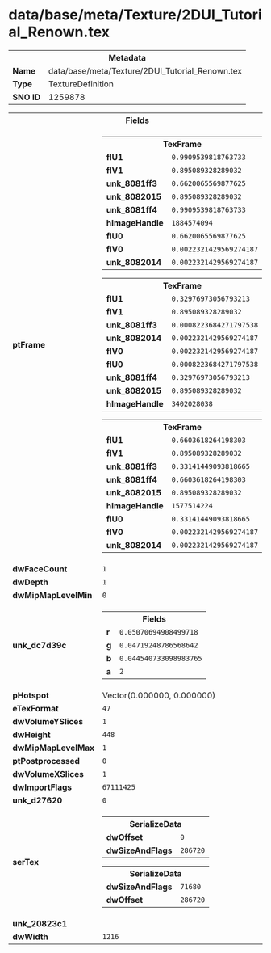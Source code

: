 <h1>data/base/meta/Texture/2DUI_Tutorial_Renown.tex</h1><table><tr><th colspan="100%">Metadata</th></tr><tr><td><b>Name</b></td><td>data/base/meta/Texture/2DUI_Tutorial_Renown.tex</td></tr><tr><td><b>Type</b></td><td>TextureDefinition</td></tr><tr><td><b>SNO ID</b></td><td>1259878</td></tr></table>

<table><tr><th colspan="100%">Fields</th></tr><tr><td><b>ptFrame</b></td><td><table><tr><th colspan="100%">TexFrame</th></tr><tr><td><b>flU1</b></td><td><code>0.9909539818763733</code></td></tr><tr><td><b>flV1</b></td><td><code>0.895089328289032</code></td></tr><tr><td><b>unk_8081ff3</b></td><td><code>0.6620065569877625</code></td></tr><tr><td><b>unk_8082015</b></td><td><code>0.895089328289032</code></td></tr><tr><td><b>unk_8081ff4</b></td><td><code>0.9909539818763733</code></td></tr><tr><td><b>hImageHandle</b></td><td><code>1884574094</code></td></tr><tr><td><b>flU0</b></td><td><code>0.6620065569877625</code></td></tr><tr><td><b>flV0</b></td><td><code>0.0022321429569274187</code></td></tr><tr><td><b>unk_8082014</b></td><td><code>0.0022321429569274187</code></td></tr></table>


<table><tr><th colspan="100%">TexFrame</th></tr><tr><td><b>flU1</b></td><td><code>0.32976973056793213</code></td></tr><tr><td><b>flV1</b></td><td><code>0.895089328289032</code></td></tr><tr><td><b>unk_8081ff3</b></td><td><code>0.0008223684271797538</code></td></tr><tr><td><b>unk_8082014</b></td><td><code>0.0022321429569274187</code></td></tr><tr><td><b>flV0</b></td><td><code>0.0022321429569274187</code></td></tr><tr><td><b>flU0</b></td><td><code>0.0008223684271797538</code></td></tr><tr><td><b>unk_8081ff4</b></td><td><code>0.32976973056793213</code></td></tr><tr><td><b>unk_8082015</b></td><td><code>0.895089328289032</code></td></tr><tr><td><b>hImageHandle</b></td><td><code>3402028038</code></td></tr></table>


<table><tr><th colspan="100%">TexFrame</th></tr><tr><td><b>flU1</b></td><td><code>0.6603618264198303</code></td></tr><tr><td><b>flV1</b></td><td><code>0.895089328289032</code></td></tr><tr><td><b>unk_8081ff3</b></td><td><code>0.33141449093818665</code></td></tr><tr><td><b>unk_8081ff4</b></td><td><code>0.6603618264198303</code></td></tr><tr><td><b>unk_8082015</b></td><td><code>0.895089328289032</code></td></tr><tr><td><b>hImageHandle</b></td><td><code>1577514224</code></td></tr><tr><td><b>flU0</b></td><td><code>0.33141449093818665</code></td></tr><tr><td><b>flV0</b></td><td><code>0.0022321429569274187</code></td></tr><tr><td><b>unk_8082014</b></td><td><code>0.0022321429569274187</code></td></tr></table>


</td></tr><tr><td><b>dwFaceCount</b></td><td><code>1</code></td></tr><tr><td><b>dwDepth</b></td><td><code>1</code></td></tr><tr><td><b>dwMipMapLevelMin</b></td><td><code>0</code></td></tr><tr><td><b>unk_dc7d39c</b></td><td><table><tr><th colspan="100%">Fields</th></tr><tr><td><b>r</b></td><td><code>0.05070694908499718</code></td></tr><tr><td><b>g</b></td><td><code>0.04719248786568642</code></td></tr><tr><td><b>b</b></td><td><code>0.044540733098983765</code></td></tr><tr><td><b>a</b></td><td><code>2</code></td></tr></table>

</td></tr><tr><td><b>pHotspot</b></td><td>Vector(0.000000, 0.000000)</td></tr><tr><td><b>eTexFormat</b></td><td><code>47</code></td></tr><tr><td><b>dwVolumeYSlices</b></td><td><code>1</code></td></tr><tr><td><b>dwHeight</b></td><td><code>448</code></td></tr><tr><td><b>dwMipMapLevelMax</b></td><td><code>1</code></td></tr><tr><td><b>ptPostprocessed</b></td><td><code>0</code></td></tr><tr><td><b>dwVolumeXSlices</b></td><td><code>1</code></td></tr><tr><td><b>dwImportFlags</b></td><td><code>67111425</code></td></tr><tr><td><b>unk_d27620</b></td><td><code>0</code></td></tr><tr><td><b>serTex</b></td><td><table><tr><th colspan="100%">SerializeData</th></tr><tr><td><b>dwOffset</b></td><td><code>0</code></td></tr><tr><td><b>dwSizeAndFlags</b></td><td><code>286720</code></td></tr></table>


<table><tr><th colspan="100%">SerializeData</th></tr><tr><td><b>dwSizeAndFlags</b></td><td><code>71680</code></td></tr><tr><td><b>dwOffset</b></td><td><code>286720</code></td></tr></table>


</td></tr><tr><td><b>unk_20823c1</b></td><td></td></tr><tr><td><b>dwWidth</b></td><td><code>1216</code></td></tr></table>

